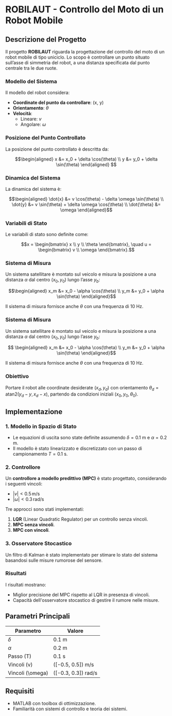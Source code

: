 # ROBILAUT - Controllo del Moto di un Robot Mobile

## Descrizione del Progetto
Il progetto **ROBILAUT** riguarda la progettazione del controllo del moto di un robot mobile di tipo uniciclo. Lo scopo è controllare un punto situato sull’asse di simmetria del robot, a una distanza specificata dal punto centrale tra le due ruote.


### Modello del Sistema
Il modello del robot considera:
- **Coordinate del punto da controllare**: \(x, y\)
- **Orientamento**: $\theta$
- **Velocità**:
  - Lineare: $v$
  - Angolare: $\omega$

### Posizione del Punto Controllato
La posizione del punto controllato è descritta da:
```math
\begin{aligned}
x &= x_0 + \delta \cos(\theta) \\
y &= y_0 + \delta \sin(\theta)
\end{aligned}

```
### Dinamica del Sistema
La dinamica del sistema è:
``` math
\begin{aligned}
\dot{x} &= v \cos(\theta) - \delta \omega \sin(\theta) \\
\dot{y} &= v \sin(\theta) + \delta \omega \cos(\theta) \\
\dot{\theta} &= \omega
\end{aligned}
```

### Variabili di Stato
Le variabili di stato sono definite come:
```math
x = \begin{bmatrix} x \\ y \\ \theta \end{bmatrix}, \quad 
u = \begin{bmatrix} v \\ \omega \end{bmatrix}.
```

### Sistema di Misura
Un sistema satellitare è montato sul veicolo e misura la posizione a una distanza $\alpha$ dal centro ($x_0, y_0$) lungo l’asse $y_b$:
```math
\begin{aligned}
x_m &= x_0 - \alpha \cos(\theta) \\
y_m &= y_0 + \alpha \sin(\theta)
\end{aligned}
```

Il sistema di misura fornisce anche $\theta$ con una frequenza di 10 Hz.

### Sistema di Misura
Un sistema satellitare è montato sul veicolo e misura la posizione a una distanza $\alpha$ dal centro ($x_0, y_0$) lungo l’asse $y_b$:
```math

\begin{aligned}
x_m &= x_0 - \alpha \cos(\theta) \\
y_m &= y_0 + \alpha \sin(\theta)
\end{aligned}
```
Il sistema di misura fornisce anche $\theta$ con una frequenza di 10 Hz.

### Obiettivo
Portare il robot alle coordinate desiderate $(x_d, y_d)$ con orientamento $\theta_d = \text{atan2}(y_d - y, x_d - x)$, partendo da condizioni iniziali $(x_0, y_0, \theta_0)$.

## Implementazione
### 1. Modello in Spazio di Stato
- Le equazioni di uscita sono state definite assumendo $\delta = 0.1$ m e $\alpha = 0.2$ m.
- Il modello è stato linearizzato e discretizzato con un passo di campionamento $T = 0.1$ s.

### 2. Controllore
Un **controllore a modello predittivo (MPC)** è stato progettato, considerando i seguenti vincoli:
- $|v| < 0.5 \, \text{m/s}$
- $|\omega| < 0.3 \, \text{rad/s}$

Tre approcci sono stati implementati:
1. **LQR** (Linear Quadratic Regulator) per un controllo senza vincoli.
2. **MPC senza vincoli**.
3. **MPC con vincoli**.

### 3. Osservatore Stocastico
Un filtro di Kalman è stato implementato per stimare lo stato del sistema basandosi sulle misure rumorose del sensore.


### Risultati
I risultati mostrano:
- Miglior precisione del MPC rispetto al LQR in presenza di vincoli.
- Capacità dell'osservatore stocastico di gestire il rumore nelle misure.

## Parametri Principali
| Parametro        | Valore  |
|-------------------|---------|
|  $\delta$       | 0.1 m   |
|  $\alpha$       | 0.2 m   |
| Passo \(T\)      | 0.1 s   |
| Vincoli \(v\)    | \([-0.5, 0.5]\) m/s |
| Vincoli \(\omega\) | \([-0.3, 0.3]\) rad/s |

## Requisiti
- MATLAB con toolbox di ottimizzazione.
- Familiarità con sistemi di controllo e teoria dei sistemi.



